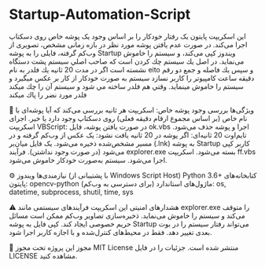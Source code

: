 # Startup-Automation-Script
این اسکریپت پایتون یک رفتار خودکار را بر اساس وجود یک پوشه خاص روی دسکتاپ اجرا می‌کند. در صورت عدم یافتن پوشه مورد نظر در بازه زمانی مشخص، تصویری از وب‌کم گرفته، فایلی را به پوشه Startup ویندوز کپی می‌کند، و سیستم را خاموش می‌نماید.
در اصل يك سيستم چك كردن است كه صاحب اصلي سيستم پشت دستگاه نشسته است
اگر در مدت 20 ثانيه يك فلدر به نام eito و سپس يك فاصله و جمع دو رقم دقيقه ساعت كامپيوتر را كاربر نسازد سيستم به صورت خودكار از كار بر عكس ميگيرد و سيستم را خاموش مينمايد.
وقتي هم فلدر ساخته مي شود و سيستم آن را چك ميكند فلدر مورد نضر را پاك ميكند



🔧 ویژگی‌ها
بررسی وجود پوشه خاص: اسکریپت هر ثانیه بررسی می‌کند که آیا پوشه‌ای با نام خاص (بر اساس مجموع ارقام دقیقه فعلی) روی دسکتاپ وجود دارد یا خیر.
اجرای اسکریپت VBScript: در صورت یافتن پوشه، فایل ok.vbs اجرا و پوشه حذف می‌شود.
تایم‌اوت 20 ثانیه‌ای: اگر پوشه در 20 ثانیه یافت نشود:
یک عکس از وب‌کم گرفته و در مسیر مشخص‌شده ذخیره می‌شود.
یک فایل میان‌بر (.lnk) به پوشه Startup کاربر کپی می‌شود (در صورت وجود نداشتن).
فرآیند explorer.exe بسته می‌شود.
اسکریپت ff.vbs اجرا می‌شود.
سیستم به‌صورت خودکار خاموش می‌شود.

⚙️ نیازمندی‌ها
ویندوز (با پشتیبانی از Windows Script Host)
Python 3.6+
کتابخانه‌های پایتون:
opencv-python (برای دسترسی به وب‌کم)
ماژول‌های استاندارد: os, datetime, subprocess, shutil, time, sys

⚠️ هشدارهای امنیتی
این اسکریپت فرآیندهای سیستمی مانند explorer.exe را متوقف می‌کند و سیستم را خاموش می‌نماید.
ذخیره‌سازی تصاویر وب‌کم ممکن است مسائل حریم خصوصی ایجاد کند.
کپی فایل به پوشه Startup می‌تواند رفتار سیستم را در بوت بعدی تغییر دهد.
فقط در محیط‌های کنترل‌شده و با اجازه کاربر اجرا شود.

📜 مجوز
این پروژه تحت مجوز MIT License منتشر شده است. جزئیات را در فایل LICENSE مشاهده کنید.

